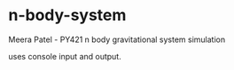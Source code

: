 # n-body-system
Meera Patel - PY421
n body gravitational system simulation

uses console input and output.
